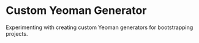 Custom Yeoman Generator
=======================

Experimenting with creating custom Yeoman generators for bootstrapping projects.
